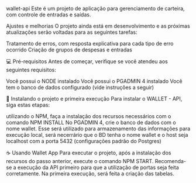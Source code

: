 wallet-api
Este é um projeto de aplicação para gerenciamento de carteira, com controle de entradas e saídas.

Ajustes e melhorias
O projeto ainda está em desenvolvimento e as próximas atualizações serão voltadas para as seguintes tarefas:

 Tratamento de erros, com resposta explicativa para cada tipo de erro ocorrido
 Criação de grupos de despesas e entradas

💻 Pré-requisitos
Antes de começar, verifique se você atendeu aos seguintes requisitos:

Você possui o NODE instalado
Você possui o PGADMIN 4 instalado
Você tem o banco de dados configurado (vide instruções a seguir)

🚀 Instalando o projeto e primeira execução
Para instalar o WALLET - API, siga estas etapas:

utilizando o NPM, faça a instalação dos recursos necessários com o comando NPM INSTALL
No PGADMIN 4, crie o banco de dados com o nome wallet. Esse será utilizado para armazenamento das informações
para execução local, será necerrário que o BD tenha o nome wallet e o host seja localhost com a porta 5432 (configurações padrão do Postgres)


☕ Usando Wallet App
Para executar o projeto, após a instalação dos recursos do passo anterior, execute o comando NPM START. Recomenda-se a execução da API primeiro para que a utilização de portas seja feita corretamente. Na primeira execução, será feita a criação das tabelas.

